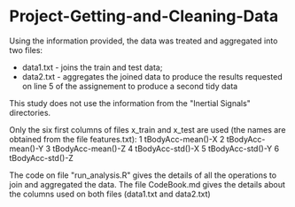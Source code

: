 Project-Getting-and-Cleaning-Data
=================================

Using the information provided, the data was treated and aggregated into two files:
  - data1.txt - joins the train and test data;
  - data2.txt - aggregates the joined data to produce the results requested on line 5 of the assignement to produce a second tidy data

This study does not use the information from the "Inertial Signals" directories.

Only the six first columns of files x_train and x_test are used (the names are obtained from the file features.txt):
  1 tBodyAcc-mean()-X
  2 tBodyAcc-mean()-Y
  3 tBodyAcc-mean()-Z
  4 tBodyAcc-std()-X
  5 tBodyAcc-std()-Y
  6 tBodyAcc-std()-Z

The code on file "run_analysis.R" gives the details of all the operations to join and aggregated the data.
The file CodeBook.md gives the details about the columns used on both files (data1.txt and data2.txt)

